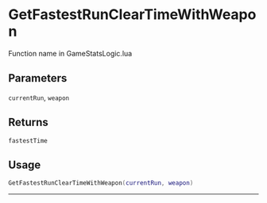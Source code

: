 # GetFastestRunClearTimeWithWeapon
Function name in GameStatsLogic.lua
## Parameters
`currentRun`, `weapon`
## Returns
`fastestTime`
## Usage
```lua
GetFastestRunClearTimeWithWeapon(currentRun, weapon)
```
---

